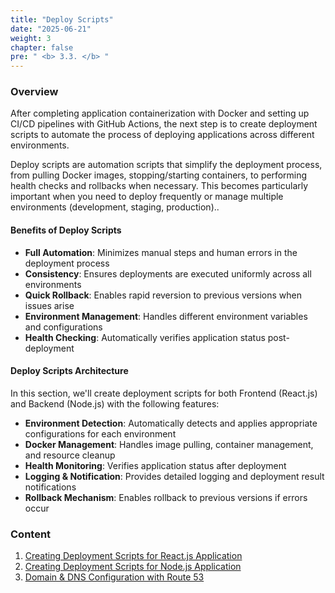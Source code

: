 ```yaml
---
title: "Deploy Scripts"
date: "2025-06-21"
weight: 3
chapter: false
pre: " <b> 3.3. </b> "
---
```


### Overview

After completing application containerization with Docker and setting up CI/CD pipelines with GitHub Actions, the next step is to create deployment scripts to automate the process of deploying applications across different environments.

Deploy scripts are automation scripts that simplify the deployment process, from pulling Docker images, stopping/starting containers, to performing health checks and rollbacks when necessary. This becomes particularly important when you need to deploy frequently or manage multiple environments (development, staging, production)..

#### Benefits of Deploy Scripts

- **Full Automation**: Minimizes manual steps and human errors in the deployment process
- **Consistency**: Ensures deployments are executed uniformly across all environments
- **Quick Rollback**: Enables rapid reversion to previous versions when issues arise
- **Environment Management**: Handles different environment variables and configurations
- **Health Checking**: Automatically verifies application status post-deployment

#### Deploy Scripts Architecture

In this section, we'll create deployment scripts for both Frontend (React.js) and Backend (Node.js) with the following features:

- **Environment Detection**: Automatically detects and applies appropriate configurations for each environment
- **Docker Management**: Handles image pulling, container management, and resource cleanup
- **Health Monitoring**: Verifies application status after deployment
- **Logging & Notification**: Provides detailed logging and deployment result notifications
- **Rollback Mechanism**: Enables rollback to previous versions if errors occur

### Content

1.  [Creating Deployment Scripts for React.js Application](3.3.1-deploy-fe/)
2.  [Creating Deployment Scripts for Node.js Application](3.3.2-deploy-be/)
3.  [Domain & DNS Configuration with Route 53](3.3.3-domain-route53/)
